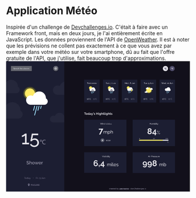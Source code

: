
<h1 >Application Météo</h1>

<div >
   Inspirée d'un challenge de <a href="http://devchallenges.io" target="_blank">Devchallenges.io</a>. C'était à faire
    avec un Framework front, mais en deux jours, je l'ai entièrement écrite en JavaScript. Les données proviennent de l'API de <a href ="https://openweathermap.org">OpenWeather</a>. Il est à noter que les prévisions ne collent 
    pas exactement à ce que vous avez par exemple dans votre météo sur votre smartphone, dû au fait que l'offre gratuite de l'API,
    que j'utilise, fait beaucoup trop d'approximations.</a>  
</div>


<div>
  <a href = "https://yousoumar.github.io/js-weather-app/"><img src = "images/screenshot.png"></img></a>
  
</div>
